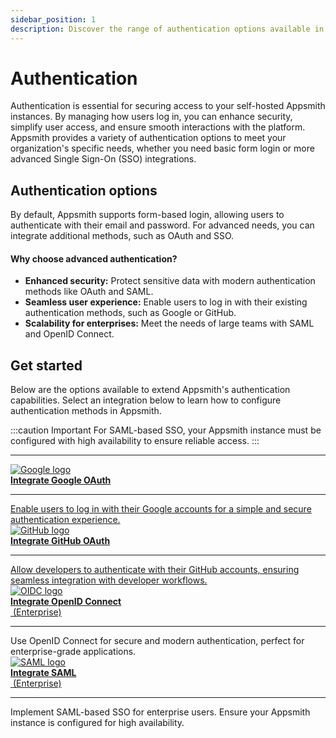 ```yaml
---
sidebar_position: 1
description: Discover the range of authentication options available in Appsmith. Learn how to enhance security and improve user experience with Single Sign-On (SSO), OAuth, and more.
---
```


# Authentication

Authentication is essential for securing access to your self-hosted Appsmith instances. By managing how users log in, you can enhance security, simplify user access, and ensure smooth interactions with the platform. Appsmith provides a variety of authentication options to meet your organization's specific needs, whether you need basic form login or more advanced Single Sign-On (SSO) integrations.

## Authentication options

By default, Appsmith supports form-based login, allowing users to authenticate with their email and password. For advanced needs, you can integrate additional methods, such as OAuth and SSO.

#### Why choose advanced authentication?

- **Enhanced security:** Protect sensitive data with modern authentication methods like OAuth and SAML.
- **Seamless user experience:** Enable users to log in with their existing authentication methods, such as Google or GitHub.
- **Scalability for enterprises:** Meet the needs of large teams with SAML and OpenID Connect.

## Get started

Below are the options available to extend Appsmith's authentication capabilities. Select an integration below to learn how to configure authentication methods in Appsmith.

:::caution Important 
For SAML-based SSO, your Appsmith instance must be configured with high availability to ensure reliable access.
:::

---
<div className="containerGridSampleApp">
   <a className="containerAnchor containerColumnSampleApp columnGrid column-one" href="/getting-started/setup/instance-configuration/authentication/google-login">
      <div className="containerHead">
         <img className="containerImage containerImgDimensions" src="/img/authentication-google.png" alt="Google logo" />
         <div className="containerHeading">
            <b>Integrate Google OAuth</b>
         </div>
      </div>
      <hr className="gradient-hr" />
      <div className="containerDescription">
         Enable users to log in with their Google accounts for a simple and secure authentication experience.
      </div>
   </a>

   <a className="containerAnchor containerColumnSampleApp columnGrid column-two" href="/getting-started/setup/instance-configuration/authentication/github-login">
      <div className="containerHead">
         <img className="containerImage containerImgDimensions" src="/img/authentication-github.png" alt="GitHub logo" />
         <div className="containerHeading">
            <b>Integrate GitHub OAuth</b>
         </div>
      </div>
      <hr className="gradient-hr" />
      <div className="containerDescription">
         Allow developers to authenticate with their GitHub accounts, ensuring seamless integration with developer workflows.
      </div>
   </a>
</div>

<div className="containerGridSampleApp">
   <a className="containerAnchor containerColumnSampleApp columnGrid column-one" href="/getting-started/setup/instance-configuration/authentication/openid-connect-oidc">
      <div className="containerHead">
         <img className="containerImage containerImgDimensions" src="/img/authentication-oidc.png" alt="OIDC logo" />
         <div className="containerHeading">
            <b>Integrate OpenID Connect</b>
            <div className="containerPaidFeature">
               <a href="https://www.appsmith.com/pricing" target="_blank">
                  <span>&nbsp;(Enterprise)</span>
               </a>
            </div>
         </div>
      </div>
      <hr className="gradient-hr" />
      <div className="containerDescription">
         Use OpenID Connect for secure and modern authentication, perfect for enterprise-grade applications.
      </div>
   </a>
   <a className="containerAnchor containerColumnSampleApp columnGrid column-two" href="/getting-started/setup/instance-configuration/authentication/security-assertion-markup-language-saml">
      <div className="containerHead">
         <img className="containerImage containerImgDimensions" src="/img/authentication-saml.png" alt="SAML logo" />
         <div className="containerHeading">
            <b>Integrate SAML</b>
            <div className="containerPaidFeature">
               <a href="https://www.appsmith.com/pricing" target="_blank">
                  <span>&nbsp;(Enterprise)</span>
               </a>
            </div>
         </div>
      </div>
      <hr className="gradient-hr" />
      <div className="containerDescription">
         Implement SAML-based SSO for enterprise users. Ensure your Appsmith instance is configured for high availability.
      </div>
   </a>
</div>